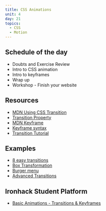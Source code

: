 ```yaml
---
title: CSS Animations
unit: 4
day: 21
topics:
  - CSS
  - Motion
---
```


Schedule of the day
----------

- Doubts and Exercise Review
- Intro to CSS animation
- Intro to keyframes
- Wrap up
- Workshop - Finish your website

Resources
---------

- [MDN Using CSS Transition](https://developer.mozilla.org/en-US/docs/Web/CSS/CSS_Transitions/Using_CSS_transitions#Defining_transitions)
- [Transition Property](https://css-tricks.com/almanac/properties/t/transition/)
- [MDN Keyframe](https://developer.mozilla.org/en-US/docs/Web/CSS/@keyframes)
- [Keyframe syntax](https://css-tricks.com/snippets/css/keyframe-animation-syntax/)
- [Transition Tutorial](http://css3.bradshawenterprises.com/transitions/)


Examples
---------

- [8 easy transitions](https://www.webdesignerdepot.com/2014/05/8-simple-css3-transitions-that-will-wow-your-users/)
- [Box Transformation](https://codepen.io/raphamontenegro/pen/ZqQZpz)
- [Burger menu](https://codepen.io/matchboxhero/pen/XexMRo)
- [Advanced Transitions](https://www.creativebloq.com/inspiration/css-animation-examples)


Ironhack Student Platform
---------

- [Basic Animations - Transitions & Keyframes](http://learn.ironhack.com/#/learning_unit/7138)

